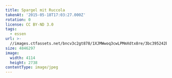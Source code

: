 ```yaml
---
title: Spargel mit Ruccola
takenAt: '2015-05-18T17:03:27.000Z'
rotation: 0
license: CC BY-ND 3.0
tags:
  - essen
url: >-
  //images.ctfassets.net/bncv3c2gt878/1XJMWwoq3cwLPMmXdtx8re/3bc395242bf8b6e5435f7d9842a267bb/spargel-mit-ruccola_17889786681_o
size: 4846297
image:
  width: 4114
  height: 2738
contentType: image/jpeg
---
```


